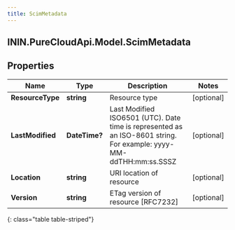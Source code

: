 ```yaml
---
title: ScimMetadata
---
```

## ININ.PureCloudApi.Model.ScimMetadata

## Properties

|Name | Type | Description | Notes|
|------------ | ------------- | ------------- | -------------|
| **ResourceType** | **string** | Resource type | [optional] |
| **LastModified** | **DateTime?** | Last Modified ISO6501 (UTC). Date time is represented as an ISO-8601 string. For example: yyyy-MM-ddTHH:mm:ss.SSSZ | [optional] |
| **Location** | **string** | URI location of resource | [optional] |
| **Version** | **string** | ETag version of resource [RFC7232] | [optional] |
{: class="table table-striped"}


